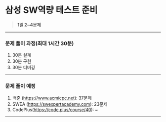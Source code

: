 # 삼성 SW역량 테스트 준비

>**1일 2~4문제**

---


### 문제 풀이 과정(최대 1시간 30분)
1. 30분 설계
2. 30분 구현
3. 30분 디버깅


---


### 문제 풀이 예정
1. 백준  (https://www.acmicpc.net): 37문제
2. SWEA  (https://swexpertacademy.com): 23문제
3. CodePlus(https://code.plus/course/40): ~


---